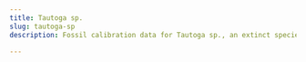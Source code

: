 ```yaml
---
title: Tautoga sp.
slug: tautoga-sp
description: Fossil calibration data for Tautoga sp., an extinct species of fish. Includes taxonomy authority and locality references, and cross-references to living taxa.

---
```

